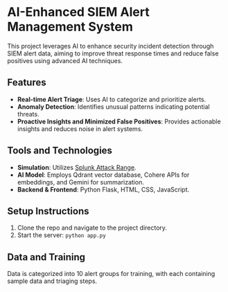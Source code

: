 # AI-Enhanced SIEM Alert Management System

This project leverages AI to enhance security incident detection through SIEM alert data, aiming to improve threat response times and reduce false positives using advanced AI techniques.

## Features

- **Real-time Alert Triage**: Uses AI to categorize and prioritize alerts.
- **Anomaly Detection**: Identifies unusual patterns indicating potential threats.
- **Proactive Insights and Minimized False Positives**: Provides actionable insights and reduces noise in alert systems.

## Tools and Technologies

- **Simulation**: Utilizes [Splunk Attack Range](https://github.com/splunk/attack_range).
- **AI Model**: Employs Qdrant vector database, Cohere APIs for embeddings, and Gemini for summarization.
- **Backend & Frontend**: Python Flask, HTML, CSS, JavaScript.

## Setup Instructions

1. Clone the repo and navigate to the project directory.
2. Start the server: `python app.py`

## Data and Training

Data is categorized into 10 alert groups for training, with each containing sample data and triaging steps.


